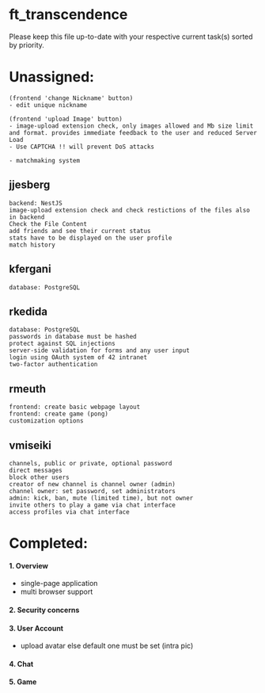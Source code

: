 # ft_transcendence

Please keep this file up-to-date with your respective current task(s) sorted by priority.

# Unassigned:

```
(frontend 'change Nickname' button)
- edit unique nickname

(frontend 'upload Image' button)
- image-upload extension check, only images allowed and Mb size limit and format. provides immediate feedback to the user and reduced Server Load
- Use CAPTCHA !! will prevent DoS attacks

- matchmaking system
```

## jjesberg

```
backend: NestJS
image-upload extension check and check restictions of the files also in backend
Check the File Content
add friends and see their current status
stats have to be displayed on the user profile
match history
```

## kfergani

```
database: PostgreSQL
```

## rkedida

```
database: PostgreSQL
passwords in database must be hashed
protect against SQL injections
server-side validation for forms and any user input
login using OAuth system of 42 intranet
two-factor authentication
```

## rmeuth

```
frontend: create basic webpage layout
frontend: create game (pong)
customization options
```

## vmiseiki

```
channels, public or private, optional password
direct messages
block other users
creator of new channel is channel owner (admin)
channel owner: set password, set administrators
admin: kick, ban, mute (limited time), but not owner
invite others to play a game via chat interface
access profiles via chat interface
```

# Completed:

#### 1. Overview

- single-page application
- multi browser support

#### 2. Security concerns

#### 3. User Account

- upload avatar else default one must be set (intra pic)

#### 4. Chat

#### 5. Game
